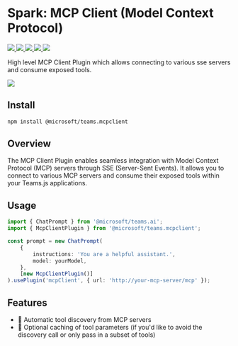 # Spark: MCP Client (Model Context Protocol)

<p>
    <a href="https://www.npmjs.com/package/@microsoft/teams.mcpclient" target="_blank">
        <img src="https://img.shields.io/npm/v/@microsoft/teams.mcpclient" />
    </a>
    <a href="https://www.npmjs.com/package/@microsoft/teams.mcpclient?activeTab=code" target="_blank">
        <img src="https://img.shields.io/bundlephobia/min/@microsoft/teams.mcpclient" />
    </a>
    <a href="https://www.npmjs.com/package/@microsoft/teams.mcpclient?activeTab=dependencies" target="_blank">
        <img src="https://img.shields.io/librariesio/release/npm/@microsoft/teams.mcpclient" />
    </a>
    <a href="https://www.npmjs.com/package/@microsoft/teams.mcpclient" target="_blank">
        <img src="https://img.shields.io/npm/dw/@microsoft/teams.mcpclient" />
    </a>
    <a href="https://microsoft.github.io/teams.ts" target="_blank">
        <img src="https://img.shields.io/badge/📖 docs-open-blue" />
    </a>
</p>

High level MCP Client Plugin which allows connecting to various sse servers and consume exposed tools.

<a href="https://microsoft.github.io/teams.ts/2.getting-started/1.create-application.html" target="_blank">
    <img src="https://img.shields.io/badge/📖 Getting Started-blue?style=for-the-badge" />
</a>

## Install

```bash
npm install @microsoft/teams.mcpclient
```

## Overview

The MCP Client Plugin enables seamless integration with Model Context Protocol (MCP) servers through SSE (Server-Sent Events). It allows you to connect to various MCP servers and consume their exposed tools within your Teams.js applications.

## Usage

```typescript
import { ChatPrompt } from '@microsoft/teams.ai';
import { McpClientPlugin } from '@microsoft/teams.mcpclient';

const prompt = new ChatPrompt(
    {
        instructions: 'You are a helpful assistant.',
        model: yourModel,
    },
    [new McpClientPlugin()]
).usePlugin('mcpClient', { url: 'http://your-mcp-server/mcp' });
```

## Features

- 🔌 Automatic tool discovery from MCP servers
- 💾 Optional caching of tool parameters (if you'd like to avoid the discovery call or only pass in a subset of tools)
